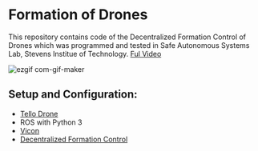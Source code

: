 # Formation of Drones
This repository contains code of the Decentralized Formation Control of Drones which was programmed and tested in Safe Autonomous Systems Lab, Stevens Institue of Technology.
[Ful Video](https://www.youtube.com/watch?v=aNUTGayBirw)


![ezgif com-gif-maker](https://user-images.githubusercontent.com/67613439/147014434-45be775f-db57-470d-851b-42fb3599ba36.gif)
## Setup and Configuration:
* [Tello Drone](https://www.ryzerobotics.com/tello)
* ROS with Python 3
* [Vicon](https://github.com/ethz-asl/vicon_bridge)
* [Decentralized Formation Control](https://ieeexplore.ieee.org/document/6225196)

